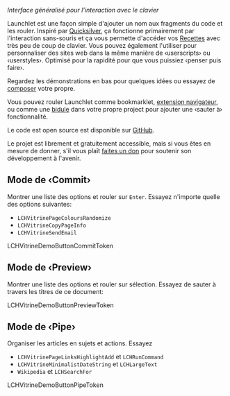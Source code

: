 _Interface généralisé pour l'interaction avec le clavier_

Launchlet est une façon simple d'ajouter un nom aux fragments du code et les rouler. Inspiré par [Quicksilver](https://qsapp.com), ça fonctionne primairement par l'interaction sans-souris et ça vous permette d'accéder vos [Recettes](LCHVitrineTokenGuideURL) avec très peu de coup de clavier. Vous pouvez également l'utiliser pour personnaliser des sites web dans la même manière de ‹userscripts› ou ‹userstyles›. Optimisé pour la rapidité pour que vous puissiez ‹penser puis faire›.

Regardez les démonstrations en bas pour quelques idées ou essayez de [composer](LCHVitrineTokenComposeURL) votre propre.

Vous pouvez rouler Launchlet comme bookmarklet, [extension navigateur](LCH_SHARED_EXTENSION_DOCS_URL), ou comme une [bidule](LCH_SHARED_PACKAGE_DOCS_URL) dans votre propre project pour ajouter une ‹sauter à› fonctionnalité.

Le code est open source est disponible sur [GitHub](LCH_SHARED_GITHUB_URL).

Le projet est librement et gratuitement accessible, mais si vous êtes en mesure de donner, s'il vous plaît [faites un don](LCH_SHARED_DONATE_URL) pour soutenir son développement à l'avenir.

## Mode de ‹Commit›

Montrer une liste des options et rouler sur `Enter`. Essayez n'importe quelle des options suivantes:
- `LCHVitrinePageColoursRandomize`
- `LCHVitrineCopyPageInfo`
- `LCHVitrineSendEmail`

LCHVitrineDemoButtonCommitToken

## Mode de ‹Preview›

Montrer une liste des options et rouler sur sélection. Essayez de sauter à travers les titres de ce document:

LCHVitrineDemoButtonPreviewToken

## Mode de ‹Pipe›

Organiser les articles en sujets et actions. Essayez
- `LCHVitrinePageLinksHighlightAdd` et `LCHRunCommand`
- `LCHVitrineMinimalistDateString` et `LCHLargeText`
- `Wikipedia` et `LCHSearchFor`

LCHVitrineDemoButtonPipeToken
